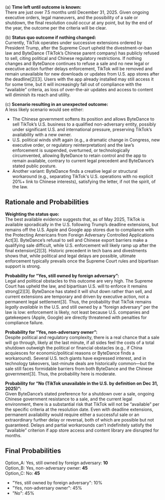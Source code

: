 (a) **Time left until outcome is known:**  
There are just over 7.5 months until December 31, 2025. Given ongoing executive orders, legal maneuvers, and the possibility of a sale or shutdown, the final resolution could occur at any point, but by the end of the year, the outcome per the criteria will be clear.

(b) **Status quo outcome if nothing changed:**  
Currently, TikTok operates under successive extensions ordered by President Trump, after the Supreme Court upheld the divestment-or-ban law and ByteDance (TikTok’s Chinese parent company) has publicly refused to sell, citing political and Chinese regulatory restrictions. If nothing changes and ByteDance continues to refuse a sale and no new legal or executive action further delays enforcement, TikTok will be removed and remain unavailable for new downloads or updates from U.S. app stores after the deadline[2][3]. Users with the app already installed may still access it for some time, but it will increasingly fall out of compliance with the “available” criteria, as loss of over-the-air updates and access to content will diminish its reach and utility.

(c) **Scenario resulting in an unexpected outcome:**  
A less likely scenario would see either:  
- The Chinese government softens its position and allows ByteDance to sell TikTok’s U.S. business to a qualified non-adversary entity, possibly under significant U.S. and international pressure, preserving TikTok’s availability with a new owner.  
- U.S. political winds shift again (e.g., a dramatic change in Congress, new executive order, or regulatory reinterpretation) and the law’s enforcement is suspended, overturned, or technologically circumvented, allowing ByteDance to retain control and the app to remain available, contrary to current legal precedent and ByteDance’s stated public posture.
- Another variant: ByteDance finds a creative legal or structural workaround (e.g., separating TikTok's U.S. operations with no explicit 20%+ link to Chinese interests), satisfying the letter, if not the spirit, of the law.

## Rationale and Probabilities

**Weighting the status quo:**  
The best available evidence suggests that, as of May 2025, TikTok is available sporadically in the U.S. following Trump’s deadline extensions, but remains off the U.S. Apple and Google app stores due to compliance with the Protecting Americans from Foreign Adversary Controlled Applications Act[3]. ByteDance’s refusal to sell and Chinese export barriers make a qualifying sale difficult, while U.S. enforcement will likely ramp up after the final extension[2][3]. Historic precedent in tech bans and divestments shows that, while political and legal delays are possible, ultimate enforcement typically prevails once the Supreme Court rules and bipartisan support is strong.

**Probability for “Yes, still owned by foreign adversary”:**  
Legal and political obstacles to this outcome are very high. The Supreme Court has upheld the law, and bipartisan U.S. will to enforce it remains strong[2][3]. ByteDance has stated it will shut down rather than sell, and current extensions are temporary and driven by executive action, not a permanent legal settlement[3]. Thus, the probability that TikTok remains *legally available* in the U.S. and still owned by a “foreign adversary” per the law is low: enforcement is likely, not least because U.S. companies and gatekeepers (Apple, Google) are directly threatened with penalties for compliance failure.

**Probability for “Yes, non-adversary owner”:**  
Despite political and regulatory complexity, there is a real chance that a sale will go through, likely at the last minute, if all sides feel the costs of a total shutdown outweigh the political or financial obstacles (e.g., if China acquiesces for economic/political reasons or ByteDance finds a workaround). Several U.S. tech giants have expressed interest, and in technology takeovers, last-minute deals are historically common—but the sale still faces formidable barriers from both ByteDance and the Chinese government[3]. Thus, the probability here is moderate.

**Probability for “No (TikTok unavailable in the U.S. by definition on Dec 31, 2025)”:**  
Given ByteDance’s stated preference for a shutdown over a sale, ongoing Chinese government resistance to a sale, and the current legal environment, there is a substantial risk that TikTok will not be “available” per the specific criteria at the resolution date. Even with deadline extensions, permanent availability would require either a successful sale or an extraordinary further delay or reversal, both of which are possible but not guaranteed. Delays and partial workarounds can’t indefinitely satisfy the “available” criterion if app store access and content library are disrupted for months.

## Final Probabilities

Option_A: Yes, still owned by foreign adversary: **10**  
Option_B: Yes, non-adversary owner: **45**  
Option_C: No: **45**

- "Yes, still owned by foreign adversary": 10%
- "Yes, non-adversary owner": 45%
- "No": 45%